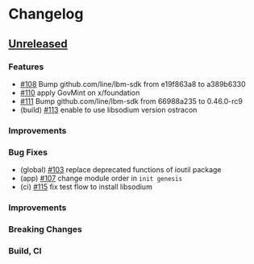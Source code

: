 <!--
Guiding Principles:

Changelogs are for humans, not machines.
There should be an entry for every single version.
The same types of changes should be grouped.
Versions and sections should be linkable.
The latest version comes first.
The release date of each version is displayed.
Mention whether you follow Semantic Versioning.

Usage:

Change log entries are to be added to the Unreleased section under the
appropriate stanza (see below). Each entry should ideally include a tag and
the Github issue reference in the following format:

* (<tag>) \#<issue-number> message

The issue numbers will later be link-ified during the release process so you do
not have to worry about including a link manually, but you can if you wish.

Types of changes (Stanzas):

"Features" for new features.
"Improvements" for changes in existing functionality.
"Deprecated" for soon-to-be removed features.
"Bug Fixes" for any bug fixes.
"Client Breaking" for breaking CLI commands and REST routes.
"State Machine Breaking" for breaking the AppState

Ref: https://keepachangelog.com/en/1.0.0/
-->

# Changelog

## [Unreleased]

### Features
* [\#108](https://github.com/line/lbm/pull/108) Bump github.com/line/lbm-sdk from e19f863a8 to a389b6330
* [\#110](https://github.com/line/lbm/pull/110) apply GovMint on x/foundation
* [\#111](https://github.com/line/lbm/pull/111) Bump github.com/line/lbm-sdk from 66988a235 to 0.46.0-rc9
* (build) [\#113](https://github.com/line/lbm/pull/113) enable to use libsodium version ostracon

### Improvements

### Bug Fixes
* (global) [\#103](https://github.com/line/lbm/pull/103) replace deprecated functions of ioutil package
* (app) [\#107](https://github.com/line/lbm/pull/107) change module order in `init genesis`
* (ci) [\#115](https://github.com/line/lbm/pull/115) fix test flow to install libsodium

### Improvements

### Breaking Changes

### Build, CI


<!-- Release links -->
[Unreleased]: https://github.com/line/lbm/compare/v0.6.0...HEAD
